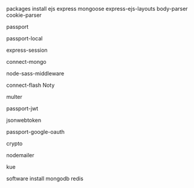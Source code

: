 packages install 
ejs
express
mongoose
express-ejs-layouts
body-parser
cookie-parser

passport

passport-local

express-session

connect-mongo

node-sass-middleware
<!-- for notification -->
connect-flash
Noty
<!-- for photo and vedio  -->
multer
<!-- for api authrization -->
passport-jwt
<!-- generate an encrpyted token  -->
jsonwebtoken
<!-- for Third party authentication -->
passport-google-oauth
<!--for creating random unique passwords -->
crypto
<!-- for sending mail -->
nodemailer
<!-- for queue-ing delayed jobs  -->
kue


software install
mongodb
redis